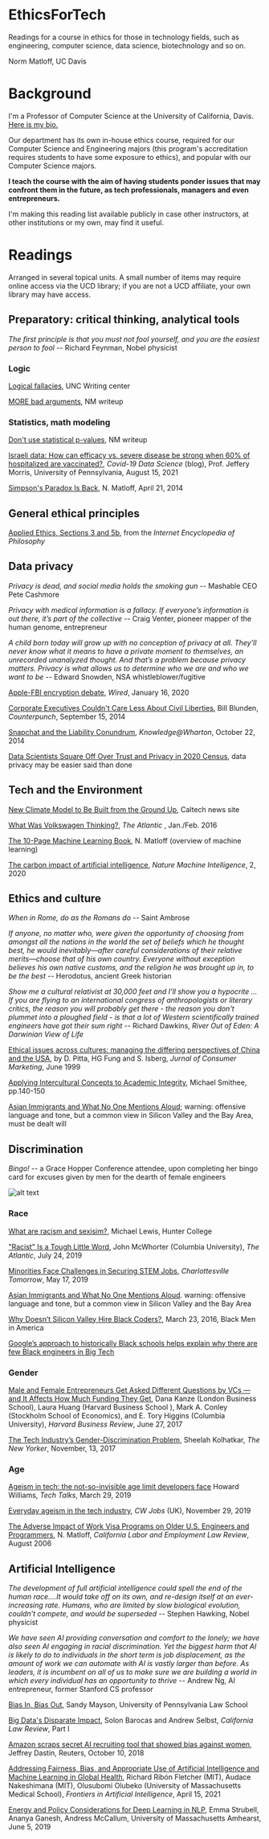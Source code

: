 # EthicsForTech

Readings for a course in ethics for those in technology fields,
such as engineering, computer science, data science, biotechnology and
so on.

Norm Matloff, UC Davis

# Background

I'm a Professor of Computer Science at the University of California,
Davis.  [Here is my bio.](http://heather.cs.ucdavis.edu/matloff.html)

Our department has its own in-house ethics course, required for
our Computer Science and Engineering majors (this program's
accreditation requires students to have some exposure to ethics), and
popular with our Computer Science majors.

**I teach the course with the aim of having students ponder issues that
may confront them in the future, as tech professionals, managers and even
entrepreneurs.**

I'm making this reading list available publicly in case other
instructors, at other institutions or my own, may find it useful.

# Readings

Arranged in several topical units.  A small number of items may require
online access via the UCD library; if you are not a UCD affiliate, your own
library may have access.

## Preparatory:  critical thinking, analytical tools

*The first principle is that you must not fool yourself, and you are the
easiest person to fool* -- Richard Feynman, Nobel physicist

### Logic

[Logical fallacies](http://writingcenter.unc.edu/handouts/fallacies/),
UNC Writing center

[MORE bad arguments](http://heather.cs.ucdavis.edu/~matloff/188/MOREBadArgs.html), NM writeup

### Statistics, math modeling

[Don't use statistical p-values](https://github.com/matloff/regtools/blob/master/inst/NoPVals.md), NM writeup

[Israeli data: How can efficacy vs. severe disease be strong when 60% of
hospitalized are vaccinated?](https://www.covid-datascience.com/post/israeli-data-how-can-efficacy-vs-severe-disease-be-strong-when-60-of-hospitalized-are-vaccinated),
*Covid-19 Data Science* (blog), Prof. Jeffery Morris, University of
Pennsylvania, August 15, 2021

[Simpson's Paradox Is Back](https://matloff.wordpress.com/2014/04/21/simpsons-paradox-is-back/),
N. Matloff, April 21, 2014

## General ethical principles

[Applied Ethics, Sections 3 and 5b](http://www.iep.utm.edu/ap-ethic/#SH5), 
from the *Internet Encyclopedia of Philosophy*

## Data privacy

*Privacy is dead, and social media holds the smoking gun* -- Mashable
CEO Pete Cashmore

*Privacy with medical information is a fallacy. If everyone’s
information is out there, it’s part of the collective* -- Craig Venter,
pioneer mapper of the human genome, entrepreneur

*A child born today will grow up with no conception of privacy at all.
They’ll never know what it means to have a private moment to
themselves, an unrecorded unanalyzed thought. And that’s a problem
because privacy matters. Privacy is what allows us to determine who we
are and who we want to be* -- Edward Snowden, NSA
whistleblower/fugitive

[Apple-FBI encryption
debate](https://www.wired.com/story/apple-fbi-iphone-encryption-pensacola/),
*Wired*, January 16, 2020

[Corporate Executives Couldn\'t Care Less About Civil Liberties](http://www.counterpunch.org/2014/09/15/corporate-executives-couldnt-care-less-about-civil-liberties/),
Bill Blunden, *Counterpunch*, September 15, 2014

[Snapchat and the Liability Conundrum](http://knowledge.wharton.upenn.edu/article/snapchat-shawndra-hill/), 
*Knowledge\@Wharton*, October 22, 2014

[Data Scientists Square Off Over Trust and Privacy in 2020 Census](https://www.bloomberg.com/news/articles/2021-08-12/data-scientists-ask-can-we-trust-the-2020-census),
data privacy may be easier said than done

## Tech and the Environment

[New Climate Model to Be Built from the Ground
Up](https://www.caltech.edu/about/news/new-climate-model-be-built-ground-84636),
Caltech news site

[What Was Volkswagen Thinking?](http://www.theatlantic.com/magazine/archive/2016/01/what-was-volkswagen-thinking/419127/),
*The Atlantic* , Jan./Feb. 2016 

[The 10-Page Machine Learning
Book](https://github.com/matloff/regtools/blob/master/inst/MLOverview.md),
N. Matloff (overview of machine learning)

[The carbon impact of artificial
intelligence](https://www.nature.com/articles/s42256-020-0219-9?proof=t),
*Nature Machine Intelligence*, 2, 2020

## Ethics and culture

*When in Rome, do as the Romans do* -- Saint Ambrose

*If anyone, no matter who, were given the opportunity of choosing from
amongst all the nations in the world the set of beliefs which he thought
best, he would inevitably—after careful considerations of their relative
merits—choose that of his own country. Everyone without exception
believes his own native customs, and the religion he was brought up in,
to be the best* -- Herodotus, ancient Greek historian

*Show me a cultural relativist at 30,000 feet and I'll show you a
hypocrite ... If you are flying to an international congress of
anthropologists or literary critics, the reason you will probably get
there - the reason you don't plummet into a ploughed field - is that a
lot of Western scientifically trained engineers have got their sum
right* -- Richard Dawkins, *River Out of Eden: A Darwinian View of Life*

[Ethical issues across cultures: managing the differing perspectives 
of China and the
USA](https://mdsoar.org/bitstream/handle/11603/4081/Ethical_issues_across_cultures_Managing_the_differ.pdf?sequence=1),
by D. Pitta, HG Fung and S. Isberg, *Jurnal of Consumer Marketing*, June 1999

[Applying Intercultural Concepts to Academic
Integrity](https://www.researchgate.net/publication/42251761_Applying_Intercultural_Concepts_to_Academic_Integrity),
Michael Smithee, pp.140-150

[Asian Immigrants and What No One Mentions Aloud](https://educationrealist.wordpress.com/2013/10/08/asian-immigrants-and-what-no-one-mentions-aloud/);
warning: offensive language and tone, but a common view in Silicon 
Valley and the Bay Area, must be dealt will 


## Discrimination

*Bingo!* -- a Grace Hopper Conference attendee, upon completing her
bingo card for excuses given by men for the dearth of female engineers

![alt text](https://pbs.twimg.com/media/Bzd-57YCYAEeUht?format=jpg&name=medium
)

### Race

[What are racism and sexisim?](https://voicethread.com/myvoice/thread/15778589/98729948/91052359),
Michael Lewis, Hunter College

["Racist" Is a Tough Little Word](https://www.theatlantic.com/ideas/archive/2019/07/racism-concept-change/594526/),
John McWhorter (Columbia University), *The Atlantic*, July 24, 2019

[Minorities Face Challenges in Securing STEM Jobs](https://www.cvilletomorrow.org/articles/minorities-face-challenges-in-securing-stem-jobs/), 
*Charlottesville Tomorrow*, May 17, 2019

[Asian Immigrants and What No One Mentions Aloud](https://educationrealist.wordpress.com/2013/10/08/asian-immigrants-and-what-no-one-mentions-aloud/).
warning: offensive language and tone, but a common view in
Silicon Valley and the Bay Area

[Why Doesn’t Silicon Valley Hire Black
Coders?](https://blackmeninamerica.com/why-doesnt-silicon-valley-hire-black-coders/), March 23, 2016, Black Men in America

[Google’s approach to historically Black schools helps explain why there are few Black engineers in Big Tech](https://www.washingtonpost.com/technology/2021/03/04/google-hbcu-recruiting/) 

### Gender

[Male and Female Entrepreneurs Get Asked Different Questions by VCs — and It Affects How Much Funding They Get](https://hbr.org/2017/06/male-and-female-entrepreneurs-get-asked-different-questions-by-vcs-and-it-affects-how-much-funding-they-get),
Dana Kanze (London Business School), Laura Huang (Harvard Business School
), Mark A. Conley (Stockholm School of Economics), and E. Tory Higgins 
(Columbia University), *Harvard Business Review*, June 27, 2017

[The Tech Industry’s Gender-Discrimination Problem](https://www.newyorker.com/magazine/2017/11/20/the-tech-industrys-gender-discrimination-problem?utm_source=NYR_REG_GATE),
Sheelah Kolhatkar, *The New Yorker*, November, 13, 2017

### Age

[Ageism in tech: the not-so-invisible age limit developers face](https://bdtechtalks.com/2019/03/29/ageism-in-tech-age-limit-software-developers-face/)
Howard Williams, *Tech Talks*, March 29, 2019

[Everyday ageism in the tech
industry](https://www.cwjobs.co.uk/advice/ageism-in-tech),
*CW Jobs* (UK), November 29, 2019

[The Adverse Impact of Work Visa Programs on Older U.S. Engineers and Programmers](http://heather.cs.ucdavis.edu/CLER.pdf),
N. Matloff, *California Labor and Employment Law Review*, August 2006

## Artificial Intelligence

*The development of full artificial intelligence could spell the end of
the human race….It would take off on its own, and re-design itself at an
ever-increasing rate. Humans, who are limited by slow biological
evolution, couldn’t compete, and would be superseded* -- 
Stephen Hawking, Nobel physicist

*We have seen AI providing conversation and comfort to the lonely; we
have also seen AI engaging in racial discrimination. Yet the biggest
harm that AI is likely to do to individuals in the short term is job
displacement, as the amount of work we can automate with AI is vastly
larger than before. As leaders, it is incumbent on all of us to make
sure we are building a world in which every individual has an
opportunity to thrive* -- Andrew Ng, AI entrepreneur, former Stanford CS
professor

[Bias In, Bias Out](https://www.law.upenn.edu/live/files/6104-sandy-mayson-optimizing-government-project-11-3-16),
Sandy Mayson, University of Pennsylvania Law School

[Big Data's Disparate Impact](https://www.courts.ca.gov/documents/BTB24-2L-2.pdf),
Solon Barocas and Andrew Selbst, *California Law Review*, Part I

[Amazon scraps secret AI recruiting tool that showed bias against
women](https://www.reuters.com/article/us-amazon-com-jobs-automation-insight/amazon-scraps-secret-ai-recruiting-tool-that-showed-bias-against-women-idUSKCN1MK08G), 
Jeffrey Dastin, Reuters, October 10, 2018

[Addressing Fairness, Bias, and Appropriate Use of Artificial
Intelligence and Machine Learning in Global Health](https://www.frontiersin.org/articles/10.3389/frai.2020.561802/full),
Richard Ribón Fletcher (MIT),
Audace Nakeshimana (MIT), 
Olusubomi Olubeko (University of Massachusetts Medical School), 
*Frontiers in Artificial Intelligence*, April 15, 2021

[Energy and Policy Considerations for Deep Learning in
NLP](https://arxiv.org/pdf/1906.02243.pdf), 
Emma Strubell, Ananya Ganesh, Andress McCallum, University of
Massachusetts Amhearst, June 5, 2019

